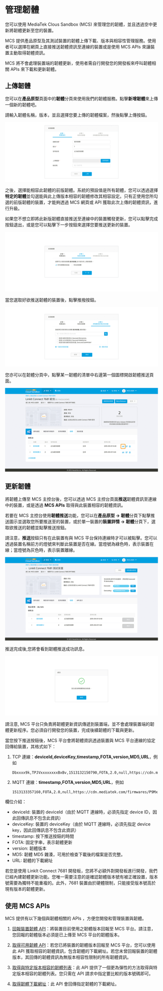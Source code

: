 # 管理韌體

您可以使用 MediaTek Clous Sandbox (MCS) 來管理您的韌體，並且透過空中更新將韌體更新至您的裝置。

MCS 提供產品原型及其測試裝置的韌體上傳下載、版本與相容性管理服務。使用者可以選擇在網頁上直接推送韌體資訊至連線的裝置或是使用 MCS APIs 來讓裝置主動取得韌體資訊。

MCS 將不會處理裝置端的韌體更新，使用者需自行開發您的開發板來呼叫韌體相關 APIs 來下載和更新韌體。


## 上傳韌體

您可以在**產品原型**頁面中的**韌體**分頁來使用我們的韌體服務。點擊**新增韌體**來上傳一個新的韌體吧。


請輸入韌體名稱，版本，並且選擇您要上傳的韌體檔案，然後點擊上傳按鈕。

![](../images/Firmware/img_firmware_01.png)

之後，選擇能相容此韌體的前版韌體。系統的預設值是所有韌體，您可以透過選擇**特定的韌體**並勾選能與此上傳版本相容的韌體修改其相容設定。只有正使用您所勾選的前版韌體的裝置，才能夠透過 MCS 網頁或 API 獲取此次上傳的韌體資訊，進行升級。

如果您不想立即將此新版韌體直接推送至連線中的裝置觸發更新，您可以點擊完成按鈕退出，或是您可以點擊下一步按鈕來選擇您要推送更新的裝置。

![](../images/Firmware/img_firmware_02.png)

當您選取好欲推送韌體的裝置後，點擊推撥按鈕。

![](../images/Firmware/img_firmware_03.png)

您亦可以在韌體分頁中，點擊某一韌體的清單中右邊第一個圖標開啟韌體推送頁面。

![](../images/Firmware/img_firmware_04.png)


## 更新韌體

將韌體上傳至 MCS 主控台後，您可以透過 MCS 主控台頁面**推送**韌體資訊至連線中的裝置，或是透過 **MCS APIs** 取得與此裝置相容的韌體資訊。

若要在 MCS 主控台使用**韌體推送**功能，您可以在**產品原型 -> 韌體**分頁下點擊推送圖示並選取您所要推送至的裝置，或於單一裝置的**裝置詳情 -> 韌體**分頁下，選取欲推送的韌體並點擊推送按鈕。

請注意，**推送**按鈕只有在此裝置有與 MCS 平台保持連線時才可以被點擊。您可以透過裝置名稱前方的燈號來判斷此裝置是否在線。當燈號為綠色時，表示裝置在線；當燈號為灰色時，表示裝置離線。


![](../images/Firmware/img_firmware_05.png)

推送完成後,您將會看到韌體推送成功訊息。

![](../images/Firmware/img_firmware_06.png)

請注意, MCS 平台只負責將韌體更新資訊傳遞到裝置端，並不會處理裝置端的韌體更新程序。您必須自行開發您的裝置，完成後續韌體的下載與更新。

當您按下推送按鈕後，MCS 平台會將韌體資訊透過裝置與 MCS 平台連線的協定回傳給裝置，其格式如下：

1. TCP 連線：**deviceId,deviceKey,timestamp,FOTA,version,MD5,URL**，例如
	
	```
	Dbxxxx9k,TPJVxxxxxxxxBxBv,1513132150790,FOTA,2.0,null,https://cdn.mediatek.com/firmwares/P9MxxxxxxbTK/6a94dxxxxxxxxxxxxxxxxxxxx61f5df/a.bin
	```
2. MQTT 連線：**timestamp,FOTA,version,MD5,URL**，例如

	```
	1513133357160,FOTA,2.0,null,https://cdn.mediatek.com/firmwares/P9MxxxxxxbTK/6a94dxxxxxxxxxxxxxxxxxxxx61f5df/a.bin	
	```
欄位介紹：

* deviceId: 裝置的 deviceId（由於 MQTT 連線時，必須先指定 device ID，因此回傳訊息不包含此資訊）
* deviceKey: 裝置的 deviceKey（由於 MQTT 連線時，必須先指定 device key，因此回傳訊息不包含此資訊）
* timestamp: 按下推送按鈕的時間
* FOTA: 固定字串，表示韌體更新
* version: 韌體版本
* MD5: 韌體 MD5 雜湊，可用於檢查下載後的檔案是否完整。
* URL: 韌體的下載網址

若您是使用 LinkIt Connect 7681 開發板，您將不必額外對開發板進行開發，我們已經內建韌體更新功能。您唯一需要注意的是確認韌體版本號有被正確設置，版本號需要為獨特不能重複的。此外，7681 裝置由於硬體限制，只能接受版本號高於現有版本的韌體更新。


## 使用 MCS APIs

MCS 提供有以下幾個與韌體相關的 APIs ，方便您開發和管理裝置與韌體。

1. [回報裝置韌體 API](https://mcs.mediatek.com/resources/zh-TW/latest/api_references/#回報裝置韌體版本)：將裝置目前使用之韌體版本回報至 MCS 平台。請注意，您回報的韌體版本必須是已上傳至 MCS 平台的韌體版本。
2. [取得可用韌體 API](https://mcs.mediatek.com/resources/zh-TW/latest/api_references/#取得與此裝置相容的韌體列表)：若您已將裝置的韌體版本回報至 MCS 平台，您可以使用此 API 獲取相容的韌體資訊，包含韌體的下載網址。若您未曾回報裝置的韌體版本，其回傳的韌體資訊為無版本相容性限制的所有韌體資訊。

3. [取得與特定版本相容的韌體列表](https://mcs.mediatek.com/resources/zh-TW/latest/api_references/#取得與特定版本相容的韌體列表)：此 API 提供了一個更為彈性的方法取得與特定版本相容的韌體列表。您只需在 API 請求中指定要比較的版本號碼即可。

4. [取得韌體下載網址](https://mcs.mediatek.com/resources/zh-TW/latest/api_references/#取得韌體下載網址)：此 API 會回傳指定韌體的下載網址。
